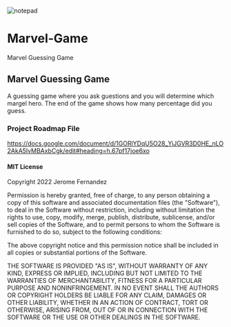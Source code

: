 ![notepad](https://user-images.githubusercontent.com/97711003/161876452-40a4821f-d947-4b74-9759-1e3b43b02dbe.jpg)

# Marvel-Game
Marvel Guessing Game


## Marvel Guessing Game

A guessing game where you ask guestions and you will determine which margel hero. The end of the game shows how many percentage did you guess.


### Project Roadmap File
https://docs.google.com/document/d/1GORlYDqU5O28_YiJGVR3D0HE_nLO2AkA5lvMBAxbCgk/edit#heading=h.67pf17joe6xo
#### MIT License

Copyright 2022 Jerome Fernandez

Permission is hereby granted, free of charge, to any person obtaining a copy of this software and associated documentation files (the "Software"), to deal in the Software without restriction, including without limitation the rights to use, copy, modify, merge, publish, distribute, sublicense, and/or sell copies of the Software, and to permit persons to whom the Software is furnished to do so, subject to the following conditions:

The above copyright notice and this permission notice shall be included in all copies or substantial portions of the Software.

THE SOFTWARE IS PROVIDED "AS IS", WITHOUT WARRANTY OF ANY KIND, EXPRESS OR IMPLIED, INCLUDING BUT NOT LIMITED TO THE WARRANTIES OF MERCHANTABILITY, FITNESS FOR A PARTICULAR PURPOSE AND NONINFRINGEMENT. IN NO EVENT SHALL THE AUTHORS OR COPYRIGHT HOLDERS BE LIABLE FOR ANY CLAIM, DAMAGES OR OTHER LIABILITY, WHETHER IN AN ACTION OF CONTRACT, TORT OR OTHERWISE, ARISING FROM, OUT OF OR IN CONNECTION WITH THE SOFTWARE OR THE USE OR OTHER DEALINGS IN THE SOFTWARE.
